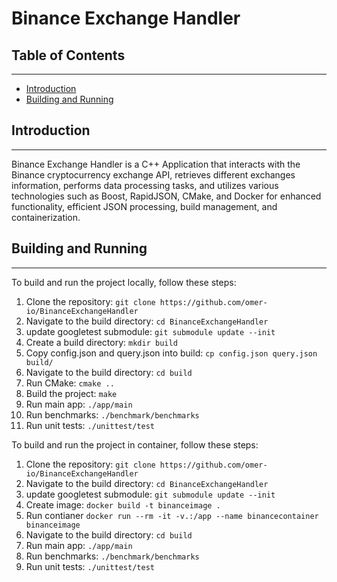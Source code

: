 # Binance Exchange Handler 

## Table of Contents
-----------------

* [Introduction](#introduction)
* [Building and Running](#building-and-running)

## Introduction
---------------

Binance Exchange Handler is a C++ Application that interacts with the Binance cryptocurrency exchange API, retrieves different exchanges information, performs data processing tasks, and utilizes various technologies such as Boost, RapidJSON, CMake, and Docker for enhanced functionality, efficient JSON processing, build management, and containerization.

## Building and Running
---------------------

To build and run the project locally, follow these steps:

1. Clone the repository: `git clone https://github.com/omer-io/BinanceExchangeHandler`
2. Navigate to the build directory: `cd BinanceExchangeHandler`
3. update googletest submodule: `git submodule update --init` 
4. Create a build directory: `mkdir build`
5. Copy config.json and query.json into build: `cp config.json query.json build/`
6. Navigate to the build directory: `cd build`
7. Run CMake: `cmake ..`
8. Build the project: `make`
9. Run main app: `./app/main`
10. Run benchmarks: `./benchmark/benchmarks`
11. Run unit tests: `./unittest/test`


To build and run the project in container, follow these steps:

1. Clone the repository: `git clone https://github.com/omer-io/BinanceExchangeHandler`
2. Navigate to the build directory: `cd BinanceExchangeHandler`
3. update googletest submodule: `git submodule update --init` 
4. Create image: `docker build -t binanceimage .`
5. Run contianer `docker run --rm -it -v.:/app --name binancecontainer binanceimage`
6. Navigate to the build directory: `cd build`
7. Run main app: `./app/main`
8. Run benchmarks: `./benchmark/benchmarks`
9. Run unit tests: `./unittest/test`
